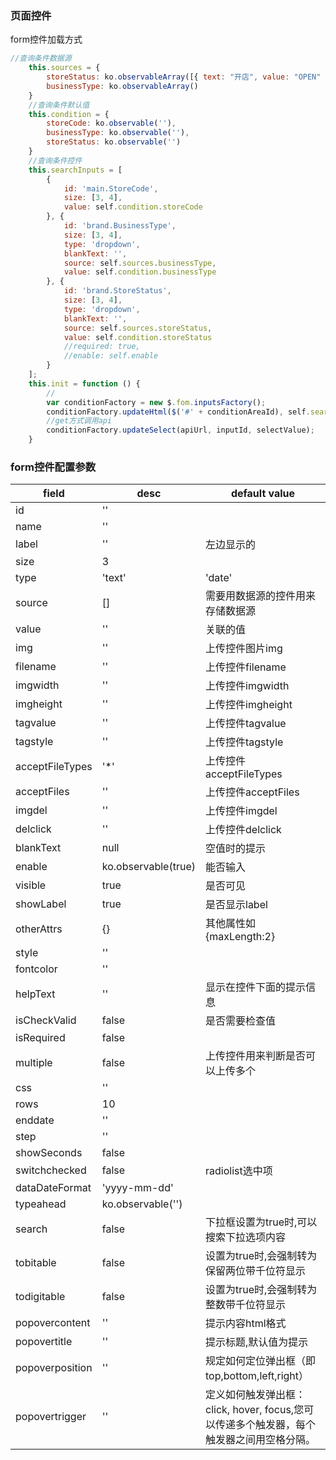 ### 页面控件
form控件加载方式

``` javascript
//查询条件数据源
    this.sources = {
        storeStatus: ko.observableArray([{ text: "开店", value: "OPEN" }, { text: "关店", value: "CLOSE" }]),
        businessType: ko.observableArray()
    }
    //查询条件默认值
    this.condition = {
        storeCode: ko.observable(''),
        businessType: ko.observable(''),
        storeStatus: ko.observable('')
    }
    //查询条件控件
    this.searchInputs = [
        {
            id: 'main.StoreCode',
            size: [3, 4],
            value: self.condition.storeCode
        }, {
            id: 'brand.BusinessType',
            size: [3, 4],
            type: 'dropdown',
            blankText: '',
            source: self.sources.businessType,
            value: self.condition.businessType
        }, {
            id: 'brand.StoreStatus',
            size: [3, 4],
            type: 'dropdown',
            blankText: '',
            source: self.sources.storeStatus,
            value: self.condition.storeStatus
            //required: true,
            //enable: self.enable
        }
    ];
    this.init = function () {
        //
        var conditionFactory = new $.fom.inputsFactory();
        conditionFactory.updateHtml($('#' + conditionAreaId), self.searchInputs, self);
        //get方式调用api
        conditionFactory.updateSelect(apiUrl, inputId, selectValue);
    }
```

### form控件配置参数

|field|desc|default value|
|---|---|---|
|id|''||
|name|''||
|label|''|左边显示的|
|size|3||
|type|'text'|'date'|'dropdown'|
|source|[]|需要用数据源的控件用来存储数据源|
|value|''|关联的值|
|img|''|上传控件图片img   |
|filename|''|上传控件filename|
|imgwidth|''|上传控件imgwidth |
|imgheight|''|上传控件imgheight|
|tagvalue|''|上传控件tagvalue|
|tagstyle|''|上传控件tagstyle|
|acceptFileTypes|'*'|上传控件acceptFileTypes|
|acceptFiles|''|上传控件acceptFiles|
|imgdel|''|上传控件imgdel|
|delclick|''|上传控件delclick|
|blankText|null|空值时的提示|
|enable|ko.observable(true)|能否输入|
|visible|true|是否可见|
|showLabel|true|是否显示label|
|otherAttrs|{}|其他属性如{maxLength:2}|
|style|''||
|fontcolor|''| |
|helpText|''|显示在控件下面的提示信息|
|isCheckValid|false|是否需要检查值|
|isRequired|false||
|multiple|false|上传控件用来判断是否可以上传多个|
|css|''||
|rows|10||
|enddate|''||
|step|''||
|showSeconds|false||
|switchchecked|false|radiolist选中项|
|dataDateFormat|'yyyy-mm-dd'||
|typeahead|ko.observable('')||
|search|false|下拉框设置为true时,可以搜索下拉选项内容|
|tobitable|false|设置为true时,会强制转为保留两位带千位符显示|
|todigitable|false|设置为true时,会强制转为整数带千位符显示|
|popovercontent|''|提示内容html格式|
|popovertitle|''|提示标题,默认值为提示|
|popoverposition|''|规定如何定位弹出框（即 top,bottom,left,right）|
|popovertrigger|''|定义如何触发弹出框： click, hover, focus,您可以传递多个触发器，每个触发器之间用空格分隔。|

